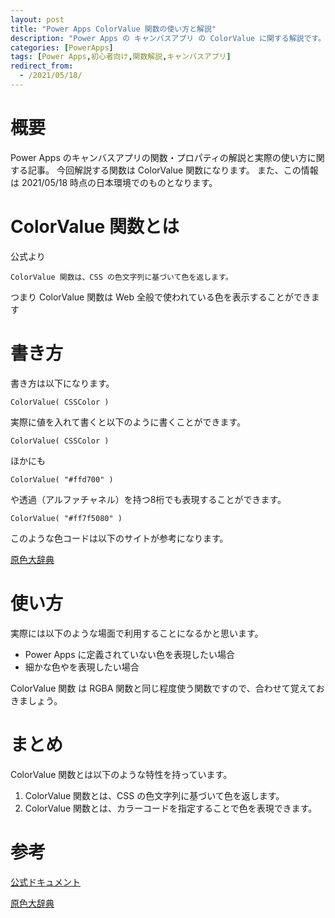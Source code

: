 ```yaml
---
layout: post
title: "Power Apps ColorValue 関数の使い方と解説"
description: "Power Apps の キャンバスアプリ の ColorValue に関する解説です。この記事を読むことで　ColorValue の使い方をマスターすることができます。ColorValue 関数色コードで色を指定したい場合に使います"
categories: [PowerApps]
tags: [Power Apps,初心者向け,関数解説,キャンバスアプリ]
redirect_from:
  - /2021/05/18/
---
```


#  概要

Power Apps のキャンバスアプリの関数・プロパティの解説と実際の使い方に関する記事。
今回解説する関数は ColorValue 関数になります。
また、この情報は 2021/05/18 時点の日本環境でのものとなります。

# ColorValue 関数とは

公式より
```
ColorValue 関数は、CSS の色文字列に基づいて色を返します。
```

つまり ColorValue 関数は Web 全般で使われている色を表示することができます

# 書き方

書き方は以下になります。

```
ColorValue( CSSColor )
```


実際に値を入れて書くと以下のように書くことができます。

```
ColorValue( CSSColor )
```

ほかにも

```
ColorValue( "#ffd700" ) 
```

や透過（アルファチャネル）を持つ8桁でも表現することができます。

```
ColorValue( "#ff7f5080" ) 
```

このような色コードは以下のサイトが参考になります。

[原色大辞典](https://www.colordic.org/)


# 使い方

実際には以下のような場面で利用することになるかと思います。

- Power Apps に定義されていない色を表現したい場合
- 細かな色やを表現したい場合

ColorValue 関数 は RGBA 関数と同じ程度使う関数ですので、合わせて覚えておきましょう。

# まとめ

ColorValue 関数とは以下のような特性を持っています。

1. ColorValue 関数とは、CSS の色文字列に基づいて色を返します。
2. ColorValue 関数とは、カラーコードを指定することで色を表現できます。

# 参考

[公式ドキュメント](https://docs.microsoft.com/ja-jp/powerapps/maker/canvas-apps/functions/function-colors#syntax)

[原色大辞典](https://www.colordic.org/)


